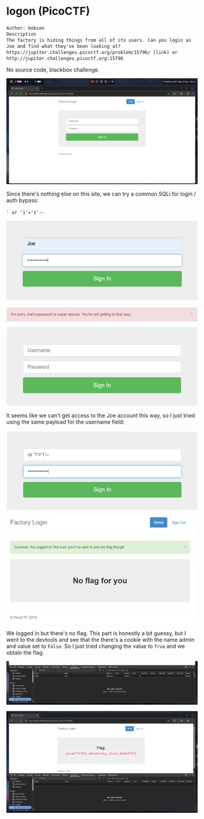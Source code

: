 # logon (PicoCTF)

```
Author: bobson
Description
The factory is hiding things from all of its users. Can you login as Joe and find what they've been looking at? https://jupiter.challenges.picoctf.org/problem/15796/ (link) or http://jupiter.challenges.picoctf.org:15796
```

No source code, blackbox challenge.

![alt text](assets/logon1.png)

Since there's nothing else on this site, we can try a common SQLi for login / auth bypass:

`' or '1'='1'--`

![alt text](assets/logon2.png)

![alt text](assets/logon3.png)

It seems like we can't get access to the Joe account this way, so I just tried using the same payload for the username field:

![alt text](assets/logon4.png)

![alt text](assets/logon5.png)

We logged in but there's no flag. This part is honestly a bit guessy, but I went to the devtools and see that the there's a cookie with the name admin and value set to `False`. So I just tried changing the value to `True` and we obtain the flag.

![alt text](assets/logon6.png)

![alt text](assets/logon7.png)
